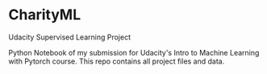 # CharityML
Udacity Supervised Learning Project

Python Notebook of my submission for Udacity's Intro to Machine Learning with Pytorch course. This repo contains all project files and data.
